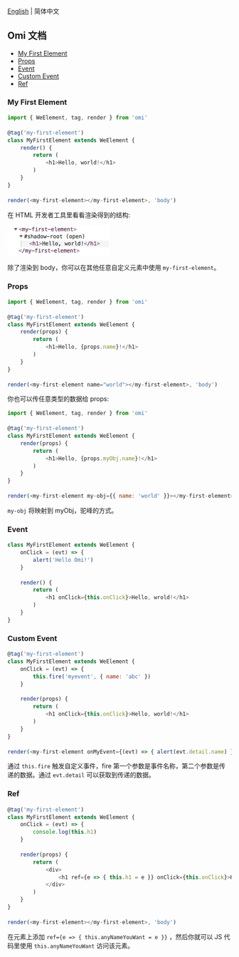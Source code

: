 [English](./main-concepts.md) | 简体中文

## Omi 文档

- [My First Element](#my-first-element)
- [Props](#props)
- [Event](#event)
- [Custom Event](#custom-event)
- [Ref](#ref)

### My First Element

```js
import { WeElement, tag, render } from 'omi'

@tag('my-first-element')
class MyFirstElement extends WeElement {
    render() {
        return (
            <h1>Hello, world!</h1>
        )
    }
}

render(<my-first-element></my-first-element>, 'body')
```

在 HTML 开发者工具里看看渲染得到的结构:

![fe](../assets/first-element.jpg)

除了渲染到 body，你可以在其他任意自定义元素中使用 `my-first-element`。


### Props

```js
import { WeElement, tag, render } from 'omi'

@tag('my-first-element')
class MyFirstElement extends WeElement {
    render(props) {
        return (
            <h1>Hello, {props.name}!</h1>
        )
    }
}

render(<my-first-element name="world"></my-first-element>, 'body')
```

你也可以传任意类型的数据给 props:

```js
import { WeElement, tag, render } from 'omi'

@tag('my-first-element')
class MyFirstElement extends WeElement {
    render(props) {
        return (
            <h1>Hello, {props.myObj.name}!</h1>
        )
    }
}

render(<my-first-element my-obj={{ name: 'world' }}></my-first-element>, 'body')
```

`my-obj` 将映射到 myObj，驼峰的方式。


### Event

```js
class MyFirstElement extends WeElement {
    onClick = (evt) => {
        alert('Hello Omi!')
    }

    render() {
        return (
            <h1 onClick={this.onClick}>Hello, wrold!</h1>
        )
    }
}
```

### Custom Event

```js
@tag('my-first-element')
class MyFirstElement extends WeElement {
    onClick = (evt) => {
        this.fire('myevent', { name: 'abc' })
    }

    render(props) {
        return (
            <h1 onClick={this.onClick}>Hello, world!</h1>
        )
    }
}

render(<my-first-element onMyEvent={(evt) => { alert(evt.detail.name) }}></my-first-element>, 'body')
```

通过 `this.fire` 触发自定义事件，fire 第一个参数是事件名称，第二个参数是传递的数据。通过 `evt.detail` 可以获取到传递的数据。

### Ref

```js
@tag('my-first-element')
class MyFirstElement extends WeElement {
    onClick = (evt) => {
        console.log(this.h1)
    }

    render(props) {
        return (
            <div>
                <h1 ref={e => { this.h1 = e }} onClick={this.onClick}>Hello, world!</h1>
            </div>
        )
    }
}

render(<my-first-element></my-first-element>, 'body')
```


在元素上添加 `ref={e => { this.anyNameYouWant = e }}` ，然后你就可以 JS 代码里使用 `this.anyNameYouWant` 访问该元素。